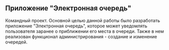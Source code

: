 ## Приложение "Электронная очередь"

Командный проект. Основной целью данной работы было разработать приложение "Электронная очередь", которое может уведомлять пользователя заранее о приближении его места в очереди. Также в нем реализован функционал администрирования - создание и изменение очередей.
